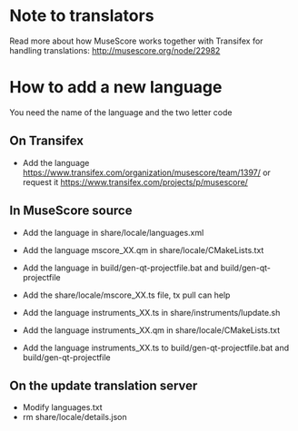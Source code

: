 Note to translators
===================

Read more about how MuseScore works together with Transifex for handling translations: http://musescore.org/node/22982


How to add a new language
=========================

You need the name of the language and the two letter code

On Transifex
------
* Add the language
https://www.transifex.com/organization/musescore/team/1397/
or request it https://www.transifex.com/projects/p/musescore/

In MuseScore source
------
* Add the language in share/locale/languages.xml

* Add the language mscore_XX.qm in share/locale/CMakeLists.txt
* Add the language in build/gen-qt-projectfile.bat and build/gen-qt-projectfile
* Add the share/locale/mscore_XX.ts file, tx pull can help

* Add the language instruments_XX.ts in share/instruments/lupdate.sh
* Add the language instruments_XX.qm in share/locale/CMakeLists.txt
* Add the language instruments_XX.ts to build/gen-qt-projectfile.bat and build/gen-qt-projectfile



On the update translation server
------
* Modify languages.txt
* rm share/locale/details.json

